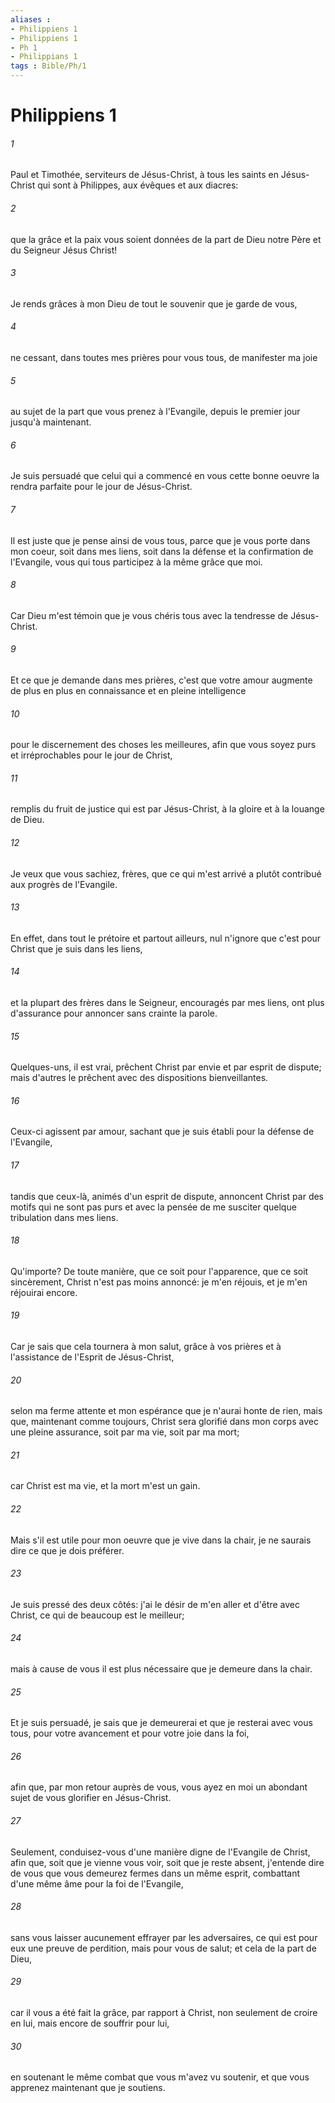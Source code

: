 ```yaml
---
aliases : 
- Philippiens 1
- Philippiens 1
- Ph 1
- Philippians 1
tags : Bible/Ph/1
---
```


# Philippiens 1

###### 1
Paul et Timothée, serviteurs de Jésus-Christ, à tous les saints en Jésus-Christ qui sont à Philippes, aux évêques et aux diacres:
###### 2
que la grâce et la paix vous soient données de la part de Dieu notre Père et du Seigneur Jésus Christ!
###### 3
Je rends grâces à mon Dieu de tout le souvenir que je garde de vous,
###### 4
ne cessant, dans toutes mes prières pour vous tous, de manifester ma joie
###### 5
au sujet de la part que vous prenez à l'Evangile, depuis le premier jour jusqu'à maintenant.
###### 6
Je suis persuadé que celui qui a commencé en vous cette bonne oeuvre la rendra parfaite pour le jour de Jésus-Christ.
###### 7
Il est juste que je pense ainsi de vous tous, parce que je vous porte dans mon coeur, soit dans mes liens, soit dans la défense et la confirmation de l'Evangile, vous qui tous participez à la même grâce que moi.
###### 8
Car Dieu m'est témoin que je vous chéris tous avec la tendresse de Jésus-Christ.
###### 9
Et ce que je demande dans mes prières, c'est que votre amour augmente de plus en plus en connaissance et en pleine intelligence
###### 10
pour le discernement des choses les meilleures, afin que vous soyez purs et irréprochables pour le jour de Christ,
###### 11
remplis du fruit de justice qui est par Jésus-Christ, à la gloire et à la louange de Dieu.
###### 12
Je veux que vous sachiez, frères, que ce qui m'est arrivé a plutôt contribué aux progrès de l'Evangile.
###### 13
En effet, dans tout le prétoire et partout ailleurs, nul n'ignore que c'est pour Christ que je suis dans les liens,
###### 14
et la plupart des frères dans le Seigneur, encouragés par mes liens, ont plus d'assurance pour annoncer sans crainte la parole.
###### 15
Quelques-uns, il est vrai, prêchent Christ par envie et par esprit de dispute; mais d'autres le prêchent avec des dispositions bienveillantes.
###### 16
Ceux-ci agissent par amour, sachant que je suis établi pour la défense de l'Evangile,
###### 17
tandis que ceux-là, animés d'un esprit de dispute, annoncent Christ par des motifs qui ne sont pas purs et avec la pensée de me susciter quelque tribulation dans mes liens.
###### 18
Qu'importe? De toute manière, que ce soit pour l'apparence, que ce soit sincèrement, Christ n'est pas moins annoncé: je m'en réjouis, et je m'en réjouirai encore.
###### 19
Car je sais que cela tournera à mon salut, grâce à vos prières et à l'assistance de l'Esprit de Jésus-Christ,
###### 20
selon ma ferme attente et mon espérance que je n'aurai honte de rien, mais que, maintenant comme toujours, Christ sera glorifié dans mon corps avec une pleine assurance, soit par ma vie, soit par ma mort;
###### 21
car Christ est ma vie, et la mort m'est un gain.
###### 22
Mais s'il est utile pour mon oeuvre que je vive dans la chair, je ne saurais dire ce que je dois préférer.
###### 23
Je suis pressé des deux côtés: j'ai le désir de m'en aller et d'être avec Christ, ce qui de beaucoup est le meilleur;
###### 24
mais à cause de vous il est plus nécessaire que je demeure dans la chair.
###### 25
Et je suis persuadé, je sais que je demeurerai et que je resterai avec vous tous, pour votre avancement et pour votre joie dans la foi,
###### 26
afin que, par mon retour auprès de vous, vous ayez en moi un abondant sujet de vous glorifier en Jésus-Christ.
###### 27
Seulement, conduisez-vous d'une manière digne de l'Evangile de Christ, afin que, soit que je vienne vous voir, soit que je reste absent, j'entende dire de vous que vous demeurez fermes dans un même esprit, combattant d'une même âme pour la foi de l'Evangile,
###### 28
sans vous laisser aucunement effrayer par les adversaires, ce qui est pour eux une preuve de perdition, mais pour vous de salut; et cela de la part de Dieu,
###### 29
car il vous a été fait la grâce, par rapport à Christ, non seulement de croire en lui, mais encore de souffrir pour lui,
###### 30
en soutenant le même combat que vous m'avez vu soutenir, et que vous apprenez maintenant que je soutiens.
